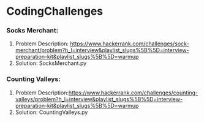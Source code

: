 # CodingChallenges

### Socks Merchant: 

1. Problem Description: https://www.hackerrank.com/challenges/sock-merchant/problem?h_l=interview&playlist_slugs%5B%5D=interview-preparation-kit&playlist_slugs%5B%5D=warmup
2. Solution: SocksMerchant.py

### Counting Valleys:

1. Problem Description:https://www.hackerrank.com/challenges/counting-valleys/problem?h_l=interview&playlist_slugs%5B%5D=interview-preparation-kit&playlist_slugs%5B%5D=warmup
2. Solution: CountingValleys.py


